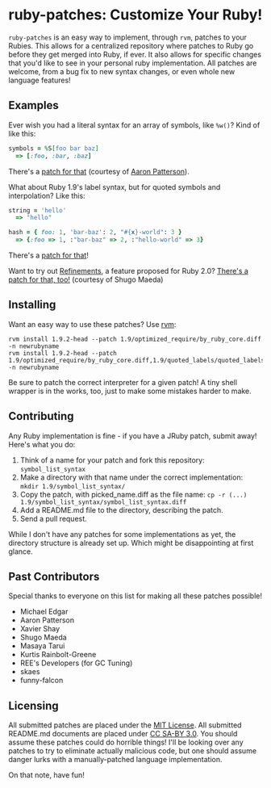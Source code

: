 ruby-patches: Customize Your Ruby!
==================================

`ruby-patches` is an easy way to implement, through `rvm`, patches to your Rubies.
This allows for a centralized repository where patches to Ruby go before they get merged into Ruby, if ever.
It also allows for specific changes that you'd like to see in your personal ruby implementation.
All patches are welcome, from a bug fix to new syntax changes, or even whole new language features!


Examples
--------

Ever wish you had a literal syntax for an array of symbols, like `%w()`? Kind of like this:

~~~ ruby
symbols = %S[foo bar baz]
  => [:foo, :bar, :baz]
~~~

There's a [patch for that](https://github.com/michaeledgar/ruby-patches/tree/master/1.9/symbol_list_syntax/) (courtesy of [Aaron Patterson](http://tenderlovemaking.com)).

What about Ruby 1.9's label syntax, but for quoted symbols and interpolation? Like this:

~~~ ruby
string = 'hello'
  => "hello"

hash = { foo: 1, 'bar-baz': 2, "#{x}-world": 3 }
  => {:foo => 1, :"bar-baz" => 2, :"hello-world" => 3}
~~~

There's a [patch for that](https://github.com/michaeledgar/ruby-patches/tree/master/1.9/quoted_labels/)!

Want to try out [Refinements](http://timelessrepo.com/refinements-in-ruby), a feature proposed for Ruby 2.0? [There's a patch for that, too!](https://github.com/michaeledgar/ruby-patches/tree/master/1.9/refinements/) (courtesy of Shugo Maeda)


Installing
----------

Want an easy way to use these patches? Use [rvm](http://rvm.beginrescueend.com/):

    rvm install 1.9.2-head --patch 1.9/optimized_require/by_ruby_core.diff -n newrubyname
    rvm install 1.9.2-head --patch 1.9/optimized_require/by_ruby_core.diff,1.9/quoted_labels/quoted_labels.diff -n newrubyname

Be sure to patch the correct interpreter for a given patch!
A tiny shell wrapper is in the works, too, just to make some mistakes harder to make.

Contributing
------------

Any Ruby implementation is fine - if you have a JRuby patch, submit away!
Here's what you do:

1. Think of a name for your patch and fork this repository: `symbol_list_syntax`
2. Make a directory with that name under the correct implementation: `mkdir 1.9/symbol_list_syntax/`
3. Copy the patch, with picked_name.diff as the file name: `cp -r (...) 1.9/symbol_list_syntax/symbol_list_syntax.diff`
4. Add a README.md file to the directory, describing the patch.
5. Send a pull request.

While I don't have any patches for some implementations as yet, the directory structure
is already set up. Which might be disappointing at first glance.

Past Contributors
-----------------

Special thanks to everyone on this list for making all these patches possible!

* Michael Edgar
* Aaron Patterson
* Xavier Shay
* Shugo Maeda
* Masaya Tarui
* Kurtis Rainbolt-Greene
* REE's Developers (for GC Tuning)
* skaes
* funny-falcon

Licensing
---------

All submitted patches are placed under the [MIT License](https://github.com/michaeledgar/ruby-patches/tree/master/LICENSE.txt). All submitted README.md documents are placed under [CC SA-BY 3.0](http://creativecommons.org/licenses/by-sa/3.0/). You
should assume these patches could do horrible things! I'll be looking over any patches to try to eliminate
actually malicious code, but one should assume danger lurks with a manually-patched language implementation.

On that note, have fun!